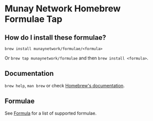 # Munay Network Homebrew Formulae Tap

## How do I install these formulae?

`brew install munaynetwork/formulae/<formula>`

Or `brew tap munaynetwork/formulae` and then `brew install <formula>`.

## Documentation

`brew help`, `man brew` or check [Homebrew's documentation](https://docs.brew.sh).

## Formulae

See [Formula](Formula) for a list of supported formulae.
